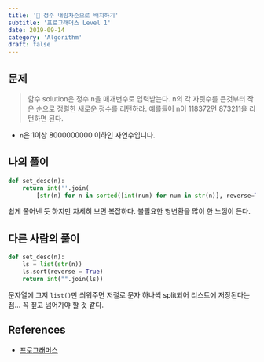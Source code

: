 ```yaml
---
title: '🧠 정수 내림차순으로 배치하기'
subtitle: '프로그래머스 Level 1'
date: 2019-09-14
category: 'Algorithm'
draft: false
---
```


## 문제

> 함수 solution은 정수 n을 매개변수로 입력받는다.
> n의 각 자릿수를 큰것부터 작은 순으로 정렬한 새로운 정수를 리턴하라.
> 예를들어 n이 118372면 873211을 리턴하면 된다.

* `n`은 1이상 8000000000 이하인 자연수입니다.

## 나의 풀이

```python
def set_desc(n):
    return int(''.join(
        [str(n) for n in sorted([int(num) for num in str(n)], reverse=True)]))
```

쉽게 풀어낸 듯 하지만 자세히 보면 복잡하다.
불필요한 형변환을 많이 한 느낌이 든다.

## 다른 사람의 풀이

```python
def set_desc(n):
    ls = list(str(n))
    ls.sort(reverse = True)
    return int("".join(ls))
```

문자열에 그저 `list()`만 씌워주면 저절로 문자 하나씩 split되어 리스트에 저장된다는 점...
꼭 짚고 넘어가야 할 것 같다.

## References

* [프로그래머스](https://programmers.co.kr/learn/courses/30/lessons/12933)
